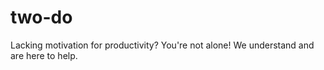 # two-do
 Lacking motivation for productivity? You're not alone! We understand and are here to help.
